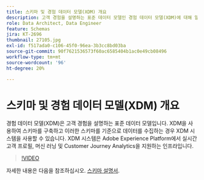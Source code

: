 ```yaml
---
title: 스키마 및 경험 데이터 모델(XDM) 개요
description: 고객 경험을 설명하는 표준 데이터 모델인 경험 데이터 모델(XDM)에 대해 알아봅니다.
role: Data Architect, Data Engineer
feature: Schemas
jira: KT-2696
thumbnail: 27105.jpg
exl-id: f517ada0-c106-45f0-96ea-3b3cc8bd03ba
source-git-commit: 90f7621536573f60ac6585404b1ac0e49cb08496
workflow-type: tm+mt
source-wordcount: '96'
ht-degree: 20%

---
```


# 스키마 및 경험 데이터 모델(XDM) 개요

경험 데이터 모델(XDM)은 고객 경험을 설명하는 표준 데이터 모델입니다. XDM을 사용하여 스키마를 구축하고 이러한 스키마를 기준으로 데이터를 수집하는 경우 XDM 시스템을 사용할 수 있습니다. XDM 시스템은 Adobe Experience Platform에서 실시간 고객 프로필, 머신 러닝 및 Customer Journey Analytics을 지원하는 인프라입니다.

>[!VIDEO](https://video.tv.adobe.com/v/27105?quality=12&learn=on)

자세한 내용은 다음을 참조하십시오. [스키마 설명서](https://experienceleague.adobe.com/docs/experience-platform/xdm/home.html?lang=ko-KR).
